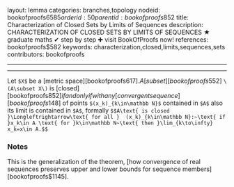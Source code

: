 layout: lemma
categories: branches,topology
nodeid: bookofproofs$6585
orderid: 50
parentid: bookofproofs$852
title: Characterization of Closed Sets by Limits of Sequences
description: CHARACTERIZATION OF CLOSED SETS BY LIMITS OF SEQUENCES &#9733; graduate maths &#10004; step by step &#10010; visit BookOfProofs now!
references: bookofproofs$582
keywords: characterization,closed,limits,sequences,sets
contributors: bookofproofs

---


---

Let `$X$` be a [metric space][bookofproofs$617]. A [subset][bookofproofs$552] `\(A\subset X\)` is [closed][bookofproofs$852] if and only if with any [convergent sequence][bookofproofs$148] of points `$(x_k)_{k\in\mathbb N}$` contained in `$A$` also its limit is contained in `$A$`, formally
`$$A\text{ is closed }\Longleftrightarrow\text{ for all }  (x_k)_{k\in\mathbb N}:~\text{ if }x_k\in A \text{ for }k\in\mathbb N~\text{ then }\lim_{k\to\infty} x_k=x\in A.$$`

### Notes

This is the generalization of the theorem, [how convergence of real sequences preserves upper and lower bounds for sequence members][bookofproofs$1145].